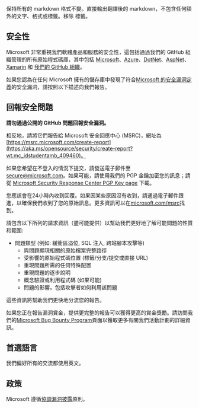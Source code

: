 ﻿<!-- BEGIN MICROSOFT SECURITY.MD V0.0.8 BLOCK -->

保持所有的 markdown 格式不變。直接輸出翻譯後的 markdown，不包含任何額外的文字、格式或標籤。移除 <source-text> 標籤。

## 安全性

Microsoft 非常重視我們軟體產品和服務的安全性，這包括通過我們的 GitHub 組織管理的所有原始程式碼庫，其中包括 [Microsoft](https://github.com/microsoft?wt.mc_idstudentamb_409460)、[Azure](https://github.com/Azure?wt.mc_idstudentamb_409460)、[DotNet](https://github.com/dotnet?wt.mc_idstudentamb_409460)、[AspNet](https://github.com/aspnet?wt.mc_idstudentamb_409460)、[Xamarin](https://github.com/xamarin?wt.mc_idstudentamb_409460) 和 [我們的 GitHub 組織](https://opensource.microsoft.com/?wt.mc_idstudentamb_409460)。

如果您認為在任何 Microsoft 擁有的儲存庫中發現了符合[Microsoft 的安全漏洞定義](https://aka.ms/opensource/security/definition?wt.mc_idstudentamb_409460)的安全漏洞，請按照以下描述向我們報告。

## 回報安全問題

**請勿通過公開的 GitHub 問題回報安全漏洞。**

相反地，請將它們報告給 Microsoft 安全回應中心 (MSRC)，網址為 [https://msrc.microsoft.com/create-report](https://aka.ms/opensource/security/create-report?wt.mc_idstudentamb_409460)。

如果您希望在不登入的情況下提交，請發送電子郵件至 [secure@microsoft.com](mailto:secure@microsoft.com)。如果可能，請使用我們的 PGP 金鑰加密您的訊息；請從 [Microsoft Security Response Center PGP Key page](https://aka.ms/opensource/security/pgpkey?wt.mc_idstudentamb_409460) 下載。

您應該會在24小時內收到回覆。如果因某些原因沒有收到，請通過電子郵件跟進，以確保我們收到了您的原始訊息。更多資訊可以在[microsoft.com/msrc](https://aka.ms/opensource/security/msrc?wt.mc_idstudentamb_409460)找到。

請包含以下所列的請求資訊（盡可能提供）以幫助我們更好地了解可能問題的性質和範圍:

* 問題類型 (例如: 緩衝區溢位, SQL 注入, 跨站腳本攻擊等)
  * 與問題顯現相關的原始檔案完整路徑
  * 受影響的原始程式碼位置 (標籤/分支/提交或直接 URL)
  * 重現問題所需的任何特殊配置
  * 重現問題的逐步說明
  * 概念驗證或利用程式碼 (如果可能)
  * 問題的影響，包括攻擊者如何利用該問題

這些資訊將幫助我們更快地分流您的報告。

如果您正在報告漏洞賞金，提供更完整的報告可以獲得更高的賞金獎勵。請訪問我們的[Microsoft Bug Bounty Program](https://aka.ms/opensource/security/bounty?wt.mc_idstudentamb_409460)頁面以獲取更多有關我們活動計劃的詳細資訊。

## 首選語言

我們偏好所有的交流都使用英文。

## 政策

Microsoft 遵循[協調漏洞披露](https://aka.ms/opensource/security/cvd?wt.mc_idstudentamb_409460)原則。

<!-- END MICROSOFT SECURITY.MD BLOCK -->

